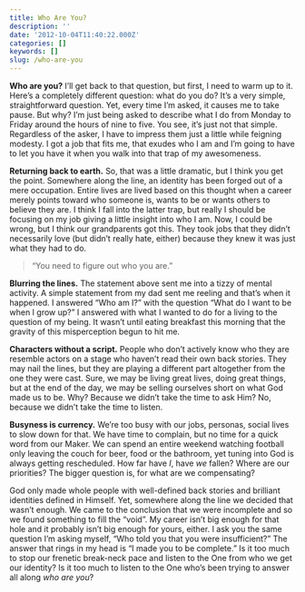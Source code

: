 ```yaml
---
title: Who Are You?
description: ''
date: '2012-10-04T11:40:22.000Z'
categories: []
keywords: []
slug: /who-are-you
---
```


**Who are you?** I’ll get back to that question, but first, I need to warm up to it. Here’s a completely different question: what do you do? It’s a very simple, straightforward question. Yet, every time I’m asked, it causes me to take pause. But why? I’m just being asked to describe what I do from Monday to Friday around the hours of nine to five. You see, it’s just not that simple. Regardless of the asker, I have to impress them just a little while feigning modesty. I got a job that fits me, that exudes who I am and I’m going to have to let you have it when you walk into that trap of my awesomeness.

**Returning back to earth.** So, that was a little dramatic, but I think you get the point. Somewhere along the line, an identity has been forged out of a mere occupation. Entire lives are lived based on this thought when a career merely points toward who someone is, wants to be or wants others to believe they are. I think I fall into the latter trap, but really I should be focusing on my job giving a little insight into who I am. Now, I could be wrong, but I think our grandparents got this. They took jobs that they didn’t necessarily love (but didn’t really hate, either) because they knew it was just what they had to do.

> “You need to figure out who you are.”

**Blurring the lines.** The statement above sent me into a tizzy of mental activity. A simple statement from my dad sent me reeling and that’s when it happened. I answered “Who am I?” with the question “What do I want to be when I grow up?” I answered with what I wanted to do for a living to the question of my being. It wasn’t until eating breakfast this morning that the gravity of this misperception begun to hit me.

**Characters without a script.** People who don’t actively know who they are resemble actors on a stage who haven’t read their own back stories. They may nail the lines, but they are playing a different part altogether from the one they were cast. Sure, we may be living great lives, doing great things, but at the end of the day, we may be selling ourselves short on what God made us to be. Why? Because we didn’t take the time to ask Him? No, because we didn’t take the time to listen.

**Busyness is currency.** We’re too busy with our jobs, personas, social lives to slow down for that. We have time to complain, but no time for a quick word from our Maker. We can spend an entire weekend watching football only leaving the couch for beer, food or the bathroom, yet tuning into God is always getting rescheduled. How far have _I_, have _we_ fallen? Where are our priorities? The bigger question is, for what are we compensating?

God only made whole people with well-defined back stories and brilliant identities defined in Himself. Yet, somewhere along the line we decided that wasn’t enough. We came to the conclusion that we were incomplete and so we found something to fill the “void”. My career isn’t big enough for that hole and it probably isn’t big enough for yours, either. I ask you the same question I’m asking myself, “Who told you that you were insufficient?” The answer that rings in my head is “I made you to be complete.” Is it too much to stop our frenetic break-neck pace and listen to the One from who we get our identity? Is it too much to listen to the One who’s been trying to answer all along _who are you_?